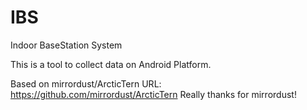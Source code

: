 # IBS
Indoor BaseStation System

This is a tool to collect data on Android Platform.

Based on mirrordust/ArcticTern
URL: https://github.com/mirrordust/ArcticTern
Really thanks for mirrordust!
